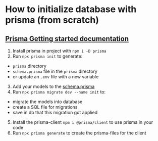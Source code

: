 # How to initialize database with prisma (from scratch)

## [Prisma Getting started documentation](https://www.prisma.io/docs/getting-started/setup-prisma)

1. Install prisma in project with `npm i -D prisma`
2. Run `npx prisma init` to generate:
  - `prisma` directory
  - `schema.prisma` file in the `prisma` directory
  - or update an `.env` file with a new variable
3. Add your models to the [schema.prisma][schema.prisma]
4. Run `npx prisma migrate dev --name init` to:
  - migrate the models into database
  - create a SQL file for migrations
  - save in db that this migration got applied
5. Install the prisma-client `npm i @prisma/client` to use prisma in your code
6. Run `npx prisma generate` to create the prisma-files for the client


<!-- File / Directory Links -->
[schema.prisma]: ../../deepl-bot/prisma/schema.prisma